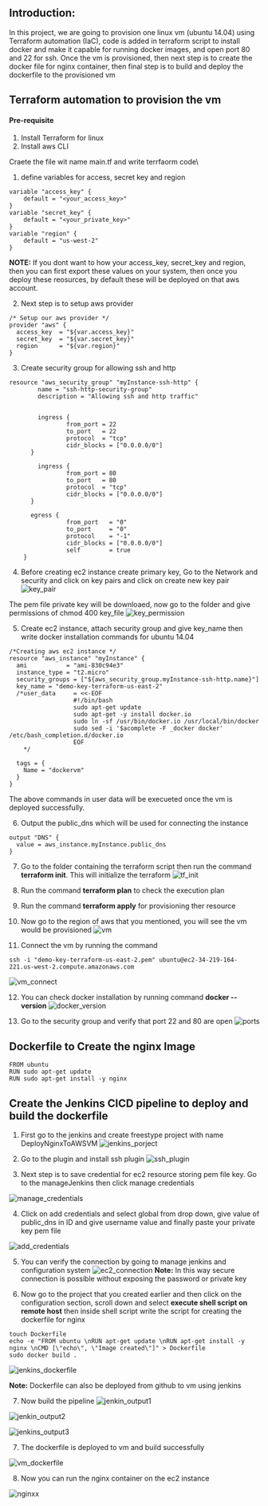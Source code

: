 ## Introduction:
In this project, we are going to provision one linux vm (ubuntu 14.04) using Terraform automation (IaC), code is added in terraform script to install docker and make it capable for running docker images, and open port 80 and 22 for ssh. Once the vm is provisioned, then next step is to create the docker file for nginx container, then final step is to build and deploy the dockerfile to the provisioned vm


## Terraform automation to provision the vm
#### Pre-requisite
1. Install Terraform for linux
2. Install aws CLI

Craete the file wit name main.tf and write terrfaorm code\
1. define variables for access, secret key and region
```
variable "access_key" {
	default = "<your_access_key>"
}
variable "secret_key" {
	default = "<your_private_key>"
}
variable "region" {
    default = "us-west-2"
}

```
**NOTE:** If you dont want to how your access_key, secret_key and region, then you can first export these values on your system, then once you deploy these reosurces, by default these will be deployed on that aws account.

2. Next step is to setup aws provider
```
/* Setup our aws provider */
provider "aws" {
  access_key  = "${var.access_key}"
  secret_key  = "${var.secret_key}"
  region      = "${var.region}"
}
```

3. Create security group for allowing ssh and http
```
resource "aws_security_group" "myInstance-ssh-http" {
        name = "ssh-http-security-group"
        description = "Allowing ssh and http traffic"


        ingress {
                from_port = 22
                to_port   = 22
                protocol  = "tcp"
                cidr_blocks = ["0.0.0.0/0"]
      }

        ingress {
                from_port = 80
                to_port   = 80
                protocol  = "tcp"
                cidr_blocks = ["0.0.0.0/0"]
      }

      egress {
                from_port   = "0"
                to_port     = "0"
                protocol    = "-1"
                cidr_blocks = ["0.0.0.0/0"]
                self        = true
    }
```
4. Before creating ec2 instance create primary key, 
Go to the Network and security and click on key pairs and click on create new key pair
![key_pair](./images/key_pair.png)

The pem file private key will be downloaed, now go to the folder and give permissions of chmod 400 key_file
![key_permission](./images/key_permission.png)


5. Create ec2 instance, attach security group and give key_name then write docker installation commands for ubuntu 14.04
```
/*Creating aws ec2 instance */
resource "aws_instance" "myInstance" {
  ami           = "ami-830c94e3"
  instance_type = "t2.micro"
  security_groups = ["${aws_security_group.myInstance-ssh-http.name}"]
  key_name = "demo-key-terraform-us-east-2"
  /*user_data     = <<-EOF
                  #!/bin/bash
                  sudo apt-get update
                  sudo apt-get -y install docker.io
                  sudo ln -sf /usr/bin/docker.io /usr/local/bin/docker
                  sudo sed -i '$acomplete -F _docker docker' /etc/bash_completion.d/docker.io                   
                  EOF
    */

  tags = {
    Name = "dockervm"
  }
}
```
The above commands in user data will be execueted once the vm is deployed successfully.

6. Output the public_dns which will be used for connecting the instance
```
output "DNS" {
  value = aws_instance.myInstance.public_dns
}
```

7. Go to the folder containing the terraform script then run the command **terraform init**. This will initialize the terraform
![tf_init](./images/tf_init.png)

8. Run the command **terraform plan** to check the execution plan

9. Run the command **terraform apply** for provisioning ther resource 

10. Now go to the region of aws that you mentioned, you will see the vm would be provisioned
![vm](./images/vm_ec2.png)

11. Connect the vm by running the command 
```
ssh -i "demo-key-terraform-us-east-2.pem" ubuntu@ec2-34-219-164-221.us-west-2.compute.amazonaws.com
```
![vm_connect](./images/vm_connect.png)

12. You can check docker installation by running command **docker --version**
![docker_version](./images/docker_version.png)

13. Go to the security group and verify that port 22 and 80 are open
![ports](./images/ports.png)

## Dockerfile to Create the nginx Image
```
FROM ubuntu
RUN sudo apt-get update
RUN sudo apt-get install -y nginx
```

## Create the Jenkins CICD pipeline to deploy and build the dockerfile
1. First go to the jenkins and create freestype project with name DeployNginxToAWSVM
![jenkins_porject](./images/jenkins_porject.png)

2. Go to the plugin and install ssh plugin
![ssh_plugin](./images/ssh_plugin.png)

3. Next step is to save credential for ec2 resource storing pem file key. Go to the manageJenkins then click manage credentials

![manage_credentials](./images/manage_credentials.png)

4. Click on add credentials and select global from drop down, give value of public_dns in ID and give username value and finally paste your private key pem file

![add_credentials](./images/add_credentials.png)

5. You can verify the connection by going to manage jenkins and configuration system
![ec2_connection](./images/ec2_connection.png)
**Note:** In this way secure connection is possible without exposing the password or private key

6. Now go to the project that you created earlier and then click on the configuration section, scroll down and select **execute shell script on remote host** then inside shell script write the script for creating the dockerfile for nginx
```
touch Dockerfile
echo -e "FROM ubuntu \nRUN apt-get update \nRUN apt-get install -y nginx \nCMD [\"echo\", \"Image created\"]" > Dockerfile
sudo docker build .
```
![jenkins_dockerfile](./images/jenkins_dockerfile.png)

**Note:** Dockerfile can also be deployed from github to vm using jenkins

7. Now build the pipeline 
![jenkin_output1](./images/jenkin_output1.png)

![jenkin_output2](./images/jenkin_output2.png)

![jenkins_output3](./images/jenkins_output3.png)

7. The dockerfile is deployed to vm and build successfully

![vm_dockerfile](./images/vm_dockerfile.png)

8. Now you can run the nginx container on the  ec2 instance

![nginxx](./images/nginx2.png)



